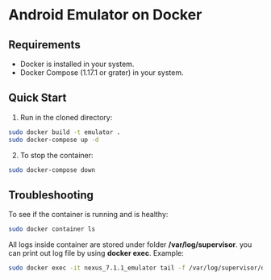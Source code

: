 # Android Emulator on Docker

Requirements
------------

* Docker is installed in your system.
* Docker Compose (1.17.1 or grater) in your system.

Quick Start
-----------

1. Run in the cloned directory: 
```bash
sudo docker build -t emulator .
sudo docker-compose up -d
```

2. To stop the container:
```bash
sudo docker-compose down
```

Troubleshooting
---------------
To see if the container is running and is healthy:

```bash
sudo docker container ls
```

All logs inside container are stored under folder **/var/log/supervisor**. you can print out log file by using **docker exec**. Example:

```bash
sudo docker exec -it nexus_7.1.1_emulator tail -f /var/log/supervisor/docker-start.stderr.log
```
